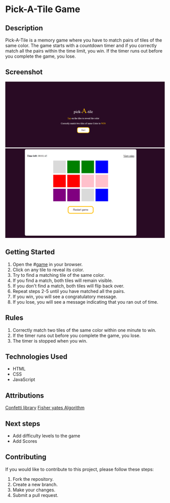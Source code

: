 # Pick-A-Tile Game

## Description

Pick-A-Tile is a memory game where you have to match pairs of tiles of the same color. The game starts with a countdown timer and if you correctly match all the pairs within the time limit, you win. If the timer runs out before you complete the game, you lose.

## Screenshot
![gamescreenshot](asset/bg-screenshot.png)
![gamescreenshot](asset/game-screenshot.png)
## Getting Started

1. Open the #[game](https://jerryemet.github.io/pick-a-tile/) in your browser.
2. Click on any tile to reveal its color.
3. Try to find a matching tile of the same color.
4. If you find a match, both tiles will remain visible.
5. If you don't find a match, both tiles will flip back over.
6. Repeat steps 2-5 until you have matched all the pairs.
7. If you win, you will see a congratulatory message.
8. If you lose, you will see a message indicating that you ran out of time.

## Rules

1. Correctly match two tiles of the same color within one minute to win.
2. If the timer runs out before you complete the game, you lose.
3. The timer is stopped when you win.

## Technologies Used

- HTML
- CSS
- JavaScript

## Attributions

[Confetti library](https://www.npmjs.com/package/canvas-confetti)
[Fisher yates Algorithm](https://www.geeksforgeeks.org/shuffle-a-given-array-using-fisher-yates-shuffle-algorithm/)

## Next steps

- Add difficulty levels to the game
- Add Scores

## Contributing

If you would like to contribute to this project, please follow these steps:

1. Fork the repository.
2. Create a new branch.
3. Make your changes.
4. Submit a pull request.